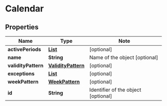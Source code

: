 # Calendar

## Properties

Name | Type | Note
---- | ---- | ----
**activePeriods** | [**List<CalendarPeriod>**](CalendarPeriod.md) | [optional] 
**name** | **String** | Name of the object [optional] 
**validityPattern** | [**ValidityPattern**](ValidityPattern.md) | [optional] 
**exceptions** | [**List<CalendarException>**](CalendarException.md) | [optional] 
**weekPattern** | [**WeekPattern**](WeekPattern.md) | [optional] 
**id** | **String** | Identifier of the object [optional] 

